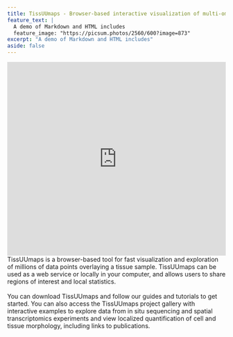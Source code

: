 ```yaml
---
title: TissUUmaps - Browser-based interactive visualization of multi-omics tissue data
feature_text: |
  A demo of Markdown and HTML includes
  feature_image: "https://picsum.photos/2560/600?image=873"
excerpt: "A demo of Markdown and HTML includes"
aside: false
---
```


<div class="row">
  <div class="column">
    <iframe title="vimeo-player" src="https://player.vimeo.com/video/420612632?h=6d9618e308" width="792" height="445.5" frameborder="0" allowfullscreen style="max-width:100%;"></iframe>
  </div>
  <div class="column">
    TissUUmaps is a browser-based  tool for fast visualization and exploration of millions of data points overlaying a tissue sample. TissUUmaps can be used as a web service or locally in your computer, and allows users to share regions of interest and local statistics.
    <br /> <br />
    You can download TissUUmaps and follow our guides and tutorials to get started. You can also access the TissUUmaps project gallery with interactive examples to explore data from in situ sequencing and spatial transcriptomics experiments and view localized quantification of cell and tissue morphology, including links to publications.
  </div>
</div>